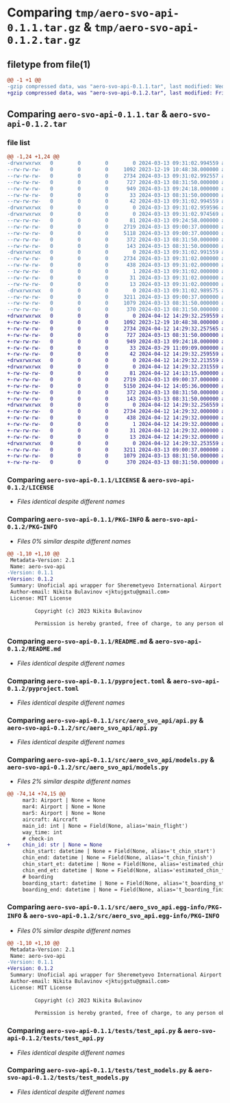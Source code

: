 # Comparing `tmp/aero-svo-api-0.1.1.tar.gz` & `tmp/aero-svo-api-0.1.2.tar.gz`

## filetype from file(1)

```diff
@@ -1 +1 @@
-gzip compressed data, was "aero-svo-api-0.1.1.tar", last modified: Wed Mar 13 09:31:02 2024, max compression
+gzip compressed data, was "aero-svo-api-0.1.2.tar", last modified: Fri Apr 12 14:29:32 2024, max compression
```

## Comparing `aero-svo-api-0.1.1.tar` & `aero-svo-api-0.1.2.tar`

### file list

```diff
@@ -1,24 +1,24 @@
-drwxrwxrwx   0        0        0        0 2024-03-13 09:31:02.994559 aero-svo-api-0.1.1/
--rw-rw-rw-   0        0        0     1092 2023-12-19 10:48:38.000000 aero-svo-api-0.1.1/LICENSE
--rw-rw-rw-   0        0        0     2734 2024-03-13 09:31:02.992557 aero-svo-api-0.1.1/PKG-INFO
--rw-rw-rw-   0        0        0      727 2024-03-13 08:31:50.000000 aero-svo-api-0.1.1/README.md
--rw-rw-rw-   0        0        0      949 2024-03-13 09:24:18.000000 aero-svo-api-0.1.1/pyproject.toml
--rw-rw-rw-   0        0        0       33 2024-03-13 08:31:50.000000 aero-svo-api-0.1.1/requirements.txt
--rw-rw-rw-   0        0        0       42 2024-03-13 09:31:02.994559 aero-svo-api-0.1.1/setup.cfg
-drwxrwxrwx   0        0        0        0 2024-03-13 09:31:02.959596 aero-svo-api-0.1.1/src/
-drwxrwxrwx   0        0        0        0 2024-03-13 09:31:02.974569 aero-svo-api-0.1.1/src/aero_svo_api/
--rw-rw-rw-   0        0        0       81 2024-03-13 09:24:58.000000 aero-svo-api-0.1.1/src/aero_svo_api/__init__.py
--rw-rw-rw-   0        0        0     2719 2024-03-13 09:00:37.000000 aero-svo-api-0.1.1/src/aero_svo_api/api.py
--rw-rw-rw-   0        0        0     5118 2024-03-13 09:00:37.000000 aero-svo-api-0.1.1/src/aero_svo_api/models.py
--rw-rw-rw-   0        0        0      372 2024-03-13 08:31:50.000000 aero-svo-api-0.1.1/src/aero_svo_api/urls.py
--rw-rw-rw-   0        0        0      143 2024-03-13 08:31:50.000000 aero-svo-api-0.1.1/src/aero_svo_api/utils.py
-drwxrwxrwx   0        0        0        0 2024-03-13 09:31:02.991559 aero-svo-api-0.1.1/src/aero_svo_api.egg-info/
--rw-rw-rw-   0        0        0     2734 2024-03-13 09:31:02.000000 aero-svo-api-0.1.1/src/aero_svo_api.egg-info/PKG-INFO
--rw-rw-rw-   0        0        0      438 2024-03-13 09:31:02.000000 aero-svo-api-0.1.1/src/aero_svo_api.egg-info/SOURCES.txt
--rw-rw-rw-   0        0        0        1 2024-03-13 09:31:02.000000 aero-svo-api-0.1.1/src/aero_svo_api.egg-info/dependency_links.txt
--rw-rw-rw-   0        0        0       31 2024-03-13 09:31:02.000000 aero-svo-api-0.1.1/src/aero_svo_api.egg-info/requires.txt
--rw-rw-rw-   0        0        0       13 2024-03-13 09:31:02.000000 aero-svo-api-0.1.1/src/aero_svo_api.egg-info/top_level.txt
-drwxrwxrwx   0        0        0        0 2024-03-13 09:31:02.989575 aero-svo-api-0.1.1/tests/
--rw-rw-rw-   0        0        0     3211 2024-03-13 09:00:37.000000 aero-svo-api-0.1.1/tests/test_api.py
--rw-rw-rw-   0        0        0     1079 2024-03-13 08:31:50.000000 aero-svo-api-0.1.1/tests/test_models.py
--rw-rw-rw-   0        0        0      370 2024-03-13 08:31:50.000000 aero-svo-api-0.1.1/tests/test_utils.py
+drwxrwxrwx   0        0        0        0 2024-04-12 14:29:32.259559 aero-svo-api-0.1.2/
+-rw-rw-rw-   0        0        0     1092 2023-12-19 10:48:38.000000 aero-svo-api-0.1.2/LICENSE
+-rw-rw-rw-   0        0        0     2734 2024-04-12 14:29:32.257565 aero-svo-api-0.1.2/PKG-INFO
+-rw-rw-rw-   0        0        0      727 2024-03-13 08:31:50.000000 aero-svo-api-0.1.2/README.md
+-rw-rw-rw-   0        0        0      949 2024-03-13 09:24:18.000000 aero-svo-api-0.1.2/pyproject.toml
+-rw-rw-rw-   0        0        0       33 2024-03-29 11:09:09.000000 aero-svo-api-0.1.2/requirements.txt
+-rw-rw-rw-   0        0        0       42 2024-04-12 14:29:32.259559 aero-svo-api-0.1.2/setup.cfg
+drwxrwxrwx   0        0        0        0 2024-04-12 14:29:32.213559 aero-svo-api-0.1.2/src/
+drwxrwxrwx   0        0        0        0 2024-04-12 14:29:32.231559 aero-svo-api-0.1.2/src/aero_svo_api/
+-rw-rw-rw-   0        0        0       81 2024-04-12 14:13:15.000000 aero-svo-api-0.1.2/src/aero_svo_api/__init__.py
+-rw-rw-rw-   0        0        0     2719 2024-03-13 09:00:37.000000 aero-svo-api-0.1.2/src/aero_svo_api/api.py
+-rw-rw-rw-   0        0        0     5150 2024-04-12 14:05:36.000000 aero-svo-api-0.1.2/src/aero_svo_api/models.py
+-rw-rw-rw-   0        0        0      372 2024-03-13 08:31:50.000000 aero-svo-api-0.1.2/src/aero_svo_api/urls.py
+-rw-rw-rw-   0        0        0      143 2024-03-13 08:31:50.000000 aero-svo-api-0.1.2/src/aero_svo_api/utils.py
+drwxrwxrwx   0        0        0        0 2024-04-12 14:29:32.256559 aero-svo-api-0.1.2/src/aero_svo_api.egg-info/
+-rw-rw-rw-   0        0        0     2734 2024-04-12 14:29:32.000000 aero-svo-api-0.1.2/src/aero_svo_api.egg-info/PKG-INFO
+-rw-rw-rw-   0        0        0      438 2024-04-12 14:29:32.000000 aero-svo-api-0.1.2/src/aero_svo_api.egg-info/SOURCES.txt
+-rw-rw-rw-   0        0        0        1 2024-04-12 14:29:32.000000 aero-svo-api-0.1.2/src/aero_svo_api.egg-info/dependency_links.txt
+-rw-rw-rw-   0        0        0       31 2024-04-12 14:29:32.000000 aero-svo-api-0.1.2/src/aero_svo_api.egg-info/requires.txt
+-rw-rw-rw-   0        0        0       13 2024-04-12 14:29:32.000000 aero-svo-api-0.1.2/src/aero_svo_api.egg-info/top_level.txt
+drwxrwxrwx   0        0        0        0 2024-04-12 14:29:32.253559 aero-svo-api-0.1.2/tests/
+-rw-rw-rw-   0        0        0     3211 2024-03-13 09:00:37.000000 aero-svo-api-0.1.2/tests/test_api.py
+-rw-rw-rw-   0        0        0     1079 2024-03-13 08:31:50.000000 aero-svo-api-0.1.2/tests/test_models.py
+-rw-rw-rw-   0        0        0      370 2024-03-13 08:31:50.000000 aero-svo-api-0.1.2/tests/test_utils.py
```

### Comparing `aero-svo-api-0.1.1/LICENSE` & `aero-svo-api-0.1.2/LICENSE`

 * *Files identical despite different names*

### Comparing `aero-svo-api-0.1.1/PKG-INFO` & `aero-svo-api-0.1.2/PKG-INFO`

 * *Files 0% similar despite different names*

```diff
@@ -1,10 +1,10 @@
 Metadata-Version: 2.1
 Name: aero-svo-api
-Version: 0.1.1
+Version: 0.1.2
 Summary: Unoficial api wrapper for Sheremetyevo International Airport
 Author-email: Nikita Bulavinov <jktujgxtu@gmail.com>
 License: MIT License
         
         Copyright (c) 2023 Nikita Bulavinov
         
         Permission is hereby granted, free of charge, to any person obtaining a copy
```

### Comparing `aero-svo-api-0.1.1/README.md` & `aero-svo-api-0.1.2/README.md`

 * *Files identical despite different names*

### Comparing `aero-svo-api-0.1.1/pyproject.toml` & `aero-svo-api-0.1.2/pyproject.toml`

 * *Files identical despite different names*

### Comparing `aero-svo-api-0.1.1/src/aero_svo_api/api.py` & `aero-svo-api-0.1.2/src/aero_svo_api/api.py`

 * *Files identical despite different names*

### Comparing `aero-svo-api-0.1.1/src/aero_svo_api/models.py` & `aero-svo-api-0.1.2/src/aero_svo_api/models.py`

 * *Files 2% similar despite different names*

```diff
@@ -74,14 +74,15 @@
     mar3: Airport | None = None
     mar4: Airport | None = None
     mar5: Airport | None = None
     aircraft: Aircraft
     main_id: int | None = Field(None, alias='main_flight')
     way_time: int
     # check-in
+    chin_id: str | None = None
     chin_start: datetime | None = Field(None, alias='t_chin_start')
     chin_end: datetime | None = Field(None, alias='t_chin_finish')
     chin_start_et: datetime | None = Field(None, alias='estimated_chin_start')
     chin_end_et: datetime | None = Field(None, alias='estimated_chin_finish')
     # boarding
     boarding_start: datetime | None = Field(None, alias='t_boarding_start')
     boarding_end: datetime | None = Field(None, alias='t_boarding_finish')
```

### Comparing `aero-svo-api-0.1.1/src/aero_svo_api.egg-info/PKG-INFO` & `aero-svo-api-0.1.2/src/aero_svo_api.egg-info/PKG-INFO`

 * *Files 0% similar despite different names*

```diff
@@ -1,10 +1,10 @@
 Metadata-Version: 2.1
 Name: aero-svo-api
-Version: 0.1.1
+Version: 0.1.2
 Summary: Unoficial api wrapper for Sheremetyevo International Airport
 Author-email: Nikita Bulavinov <jktujgxtu@gmail.com>
 License: MIT License
         
         Copyright (c) 2023 Nikita Bulavinov
         
         Permission is hereby granted, free of charge, to any person obtaining a copy
```

### Comparing `aero-svo-api-0.1.1/tests/test_api.py` & `aero-svo-api-0.1.2/tests/test_api.py`

 * *Files identical despite different names*

### Comparing `aero-svo-api-0.1.1/tests/test_models.py` & `aero-svo-api-0.1.2/tests/test_models.py`

 * *Files identical despite different names*


